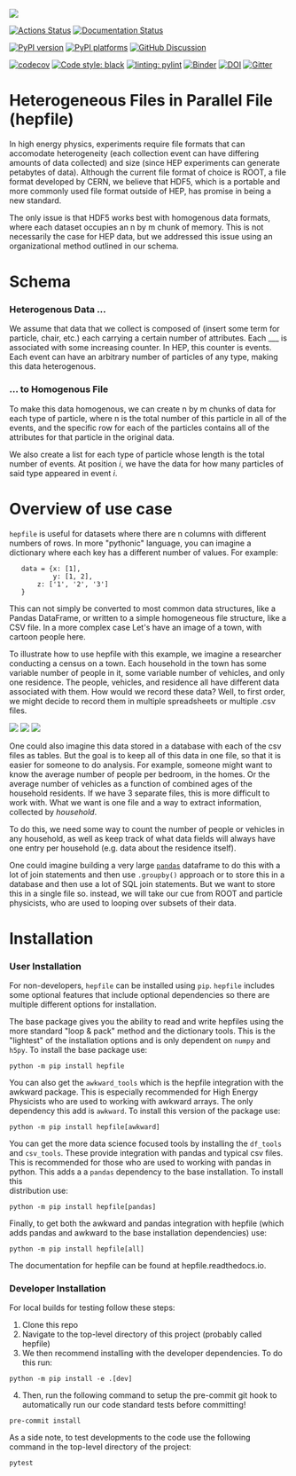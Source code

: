 <!-- begin-logo -->
![](docs/images/hepfile-logo-small.png)
<!-- end-logo -->

[![Actions Status][actions-badge]][actions-link]
[![Documentation Status][rtd-badge]][rtd-link]
<!-- [![PyPI version][pypi-version]][pypi-link] -->
[![PyPI version](https://badge.fury.io/py/hepfile.svg)][pypi-link]
[![PyPI platforms][pypi-platforms]][pypi-link]
[![GitHub Discussion][github-discussions-badge]][github-discussions-link]

[![codecov](https://codecov.io/gh/mattbellis/hepfile/branch/main/graph/badge.svg?token=4OADJIUAPU)](https://codecov.io/gh/mattbellis/hepfile)
[![Code style: black][black-badge]][black-link]
[![linting: pylint](https://img.shields.io/badge/linting-pylint-yellowgreen)](https://github.com/pylint-dev/pylint)
[![Binder](https://mybinder.org/badge_logo.svg)](https://mybinder.org/v2/gh/mattbellis/hepfile/HEAD?urlpath=lab/tree/docs/example_nb)
[![DOI](https://zenodo.org/badge/378834559.svg)](https://zenodo.org/badge/latestdoi/378834559)
[![Gitter][gitter-badge]][gitter-link]

[actions-badge]:            https://github.com/mattbellis/hepfile/workflows/CI/badge.svg
[actions-link]:             https://github.com/mattbellis/hepfile/actions
[black-badge]:              https://img.shields.io/badge/code%20style-black-000000.svg
[black-link]:               https://github.com/psf/black
[conda-badge]:              https://img.shields.io/conda/vn/conda-forge/hepfile
[conda-link]:               https://github.com/conda-forge/hepfile-feedstock
[github-discussions-badge]: https://img.shields.io/static/v1?label=Discussions&message=Ask&color=blue&logo=github
[github-discussions-link]:  https://github.com/mattbellis/hepfile/discussions
[gitter-badge]:             https://badges.gitter.im/https://github.com/mattbellis/hepfile/community.svg
[gitter-link]:              https://gitter.im/https://github.com/mattbellis/hepfile/community?utm_source=badge&utm_medium=badge&utm_campaign=pr-badge
[pypi-link]:                https://pypi.org/project/hepfile/
[pypi-platforms]:           https://img.shields.io/pypi/pyversions/hepfile
[pypi-version]:             https://badge.fury.io/py/hepfile.svg
[rtd-badge]:                https://readthedocs.org/projects/hepfile/badge/?version=latest
[rtd-link]:                 https://hepfile.readthedocs.io/en/latest/?badge=latest
[sk-badge]:                 https://scikit-hep.org/assets/images/Scikit--HEP-Project-blue.svg

# Heterogeneous Files in Parallel File (hepfile)

In high energy physics, experiments require file formats that can accomodate
heterogeneity (each collection event can have differing amounts of data collected)
and size (since HEP experiments can generate petabytes of data). Although the current
file format of choice is ROOT, a file format developed by CERN, we believe that
HDF5, which is a portable and more commonly used file format outside of HEP,
has promise in being a new standard.

The only issue is that HDF5 works best with homogenous data formats, where each
dataset occupies an n by m chunk of memory. This is not necessarily the case
for HEP data, but we addressed this issue using an organizational method outlined
in our schema.

# Schema

### Heterogenous Data ...

We assume that data that we collect is composed of (insert some term for particle,
chair, etc.) each carrying a certain number of attributes. Each ___ is associated
with some increasing counter. In HEP, this counter is events. Each event can
have an arbitrary number of particles of any type, making this data heterogenous.

### ... to Homogenous File

To make this data homogenous, we can create n by m chunks of data for each type
of particle, where n is the total number of this particle in all of the events,
and the specific row for each of the particles contains all of the attributes
for that particle in the original data.

We also create a list for each type of particle whose length is the total number
of events. At position *i*, we have the data for how many particles of said type
appeared in event *i*.

# Overview of use case

`hepfile` is useful for datasets where there are n columns with different numbers
of rows. In more "pythonic" language, you can imagine a dictionary where each key
has a different number of values. For example:
```
   data = {x: [1],
           y: [1, 2],
	   z: ['1', '2', '3']
   }
```
This can not simply be converted to most common data structures, like a Pandas DataFrame,
or written to a simple homogeneous file structure, like a CSV file. In a more complex case
Let's have an image of a town, with cartoon people here.

To illustrate how to use hepfile with this example, we imagine a researcher conducting
a census on a town. Each household in the town has some variable number of people
in it, some variable number of vehicles, and only one residence. The people, vehicles,
and residence all have different data associated with them. How would we record
these data? Well, to first order, we might decide to record them in multiple spreadsheets or
multiple .csv files.

![](docs/images/household_example_spreadsheet_00_smaller.png)
![](docs/images/household_example_spreadsheet_01_smaller.png)
![](docs/images/household_example_spreadsheet_02_smaller.png)

One could also imagine this data stored in a database with each of the csv files as tables.
But the goal is to keep all of this data in one file, so that it is easier for someone to
do analysis. For example, someone might want to know the average number of people per bedroom,
in the homes. Or the average number of vehicles as a function of combined ages of the household
residents. If we have 3 separate files, this is more difficult to work with. What we want is one
file and a way to extract information, collected by *household*.

To do this, we need some way to count the number of people or vehicles in any household,
as well as keep track of what data fields will always have one entry per household (e.g. data
about the residence itself).

One could imagine building a very large [`pandas`](https://pandas.pydata.org/]) dataframe to do this
with a lot of join statements and then use `.groupby()` approach or to store this in a database and
then use a lot of SQL join statements. But we want to store this in a single file so. instead, we will
take our cue from ROOT and particle physicists, who are used to looping over subsets of their data.

# Installation
### User Installation
For non-developers, `hepfile` can be installed using `pip`.
`hepfile` includes some optional features that include optional dependencies so there are multiple
different options for installation.

The base package gives you the ability to read and write hepfiles using the more standard "loop & pack"
method and the dictionary tools. This is the "lightest" of the installation options and  is only dependent
on `numpy` and `h5py`. To install the base package use:
```
python -m pip install hepfile
```

You can also get the `awkward_tools` which is the hepfile integration with the awkward package. This is
especially recommended for High Energy Physicists who are used to working with awkward arrays. The only
dependency this add is `awkward`. To install this version of the package use:
```
python -m pip install hepfile[awkward]
```

You can get the more data science focused tools by installing the `df_tools` and `csv_tools`. These provide
integration with pandas and typical csv files. This is recommended for those who are used to working
with pandas in python. This adds a a `pandas` dependency to the base installation. To install this \
distribution use:
```
python -m pip install hepfile[pandas]
```

Finally, to get both the awkward and pandas integration with hepfile (which adds pandas and awkward
to the base installation dependencies) use:
```
python -m pip install hepfile[all]
```

The documentation for hepfile can be found at hepfile.readthedocs.io.

### Developer Installation
For local builds for testing follow these steps:
1. Clone this repo
2. Navigate to the top-level directory of this project (probably called hepfile)
3. We then recommend installing with the developer dependencies. To do this run:
```
python -m pip install -e .[dev]
```
4. Then, run the following command to setup the pre-commit git hook
to automatically run our code standard tests before committing!
```
pre-commit install
```

As a side note, to test developments to the code use the following command in the top-level directory of
the project:
```
pytest
```
